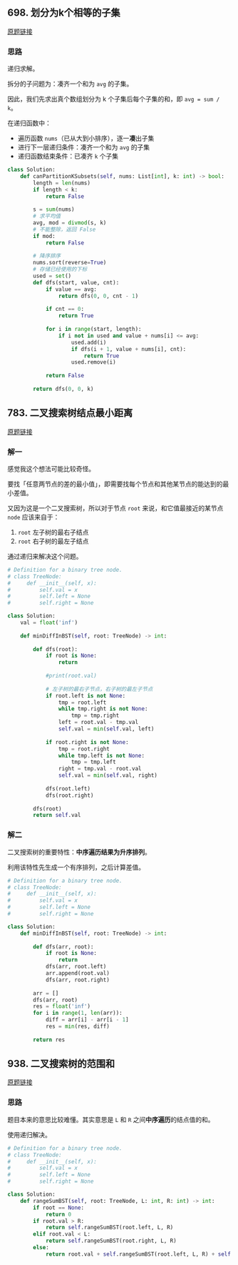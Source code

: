 ## 698. 划分为k个相等的子集

[原题链接](https://leetcode-cn.com/problems/partition-to-k-equal-sum-subsets/)

### 思路

递归求解。

拆分的子问题为：凑齐一个和为 `avg` 的子集。

因此，我们先求出真个数组划分为 k 个子集后每个子集的和，即 `avg = sum / k`。

在递归函数中：

- 遍历函数 `nums`（已从大到小排序），逐一**凑**出子集
- 进行下一层递归条件：凑齐一个和为 `avg` 的子集
- 递归函数结束条件：已凑齐 `k` 个子集

```python
class Solution:
    def canPartitionKSubsets(self, nums: List[int], k: int) -> bool:
        length = len(nums)
        if length < k:
            return False
        
        s = sum(nums)
        # 求平均值
        avg, mod = divmod(s, k)
        # 不能整除，返回 False
        if mod:
            return False
        
        # 降序排序
        nums.sort(reverse=True)
        # 存储已经使用的下标
        used = set()
        def dfs(start, value, cnt):
            if value == avg:
                return dfs(0, 0, cnt - 1)
            
            if cnt == 0:
                return True
            
            for i in range(start, length):
                if i not in used and value + nums[i] <= avg:
                    used.add(i)
                    if dfs(i + 1, value + nums[i], cnt):
                        return True
                    used.remove(i)
            
            return False
            
        return dfs(0, 0, k)
```

## 783. 二叉搜索树结点最小距离

[原题链接](https://leetcode-cn.com/problems/minimum-distance-between-bst-nodes/)

### 解一

感觉我这个想法可能比较奇怪。

要找「任意两节点的差的最小值」，即需要找每个节点和其他某节点的能达到的最小差值。

又因为这是一个二叉搜索树，所以对于节点 `root` 来说，和它值最接近的某节点 `node` 应该来自于：

1. `root` 左子树的最右子结点
2. `root` 右子树的最左子结点

通过递归来解决这个问题。

```python
# Definition for a binary tree node.
# class TreeNode:
#     def __init__(self, x):
#         self.val = x
#         self.left = None
#         self.right = None

class Solution:
    val = float('inf')
    
    def minDiffInBST(self, root: TreeNode) -> int:
        
        def dfs(root):
            if root is None:
                return
            
            #print(root.val)
            
            # 左子树的最右子节点，右子树的最左子节点
            if root.left is not None:
                tmp = root.left
                while tmp.right is not None:
                    tmp = tmp.right
                left = root.val - tmp.val
                self.val = min(self.val, left)
            
            if root.right is not None:
                tmp = root.right
                while tmp.left is not None:
                    tmp = tmp.left
                right = tmp.val - root.val
                self.val = min(self.val, right)
            
            dfs(root.left)
            dfs(root.right)
                
        dfs(root)
        return self.val
```

### 解二

二叉搜索树的重要特性：**中序遍历结果为升序排列**。

利用该特性先生成一个有序排列，之后计算差值。

```python
# Definition for a binary tree node.
# class TreeNode:
#     def __init__(self, x):
#         self.val = x
#         self.left = None
#         self.right = None

class Solution:
    def minDiffInBST(self, root: TreeNode) -> int:
        
        def dfs(arr, root):
            if root is None:
                return
            dfs(arr, root.left)
            arr.append(root.val)
            dfs(arr, root.right)
            
        arr = []
        dfs(arr, root)
        res = float('inf')
        for i in range(1, len(arr)):
            diff = arr[i] - arr[i - 1]
            res = min(res, diff)
            
        return res
```

## 938. 二叉搜索树的范围和

[原题链接](https://leetcode-cn.com/problems/range-sum-of-bst/)

### 思路

题目本来的意思比较难懂。其实意思是 `L` 和 `R` 之间**中序遍历**的结点值的和。

使用递归解决。

```python
# Definition for a binary tree node.
# class TreeNode:
#     def __init__(self, x):
#         self.val = x
#         self.left = None
#         self.right = None

class Solution:
    def rangeSumBST(self, root: TreeNode, L: int, R: int) -> int:
        if root == None:
            return 0
        if root.val > R:
            return self.rangeSumBST(root.left, L, R)
        elif root.val < L:
            return self.rangeSumBST(root.right, L, R)
        else:
            return root.val + self.rangeSumBST(root.left, L, R) + self.rangeSumBST(root.right, L, R)
```